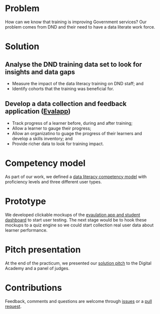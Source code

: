 # Problem
How can we know that training is improving Government services?  Our problem comes from DND and their need to have a data literate work force.

# Solution
## Analyse the DND training data set to look for insights and data gaps
* Measure the impact of the data literacy training on DND staff; and
* Identify cohorts that the training was beneficial for.

## Develop a data collection and feedback application ([Evalapp](https://csps-efpc-daan-students-etudiants.github.io/team-6/prototype/))
* Track progress of a learner before, during and after training;
* Allow a learner to gauge their progress;
* Allow an organizatino to guage the progress of their learners and develop a skills inventory; and
* Provide richer data to look for training impact.

# Competency model
As part of our work, we defined a [data literacy competency model](https://github.com/csps-efpc-daan-students-etudiants/team-6/blob/master/research/Data%20Literacy%20Competencies.xlsx) with proficiency levels and three different user types.

# Prototype
We developed clickable mockups of the [evaulation app and student dashboard](https://csps-efpc-daan-students-etudiants.github.io/team-6/prototype/) to start user testing.  The next stage would be to hook these mockups to a quiz engine so we could start collection real user data about learner performance.

# Pitch presentation
At the end of the practicum, we presented our [solution pitch](https://github.com/csps-efpc-daan-students-etudiants/team-6/blob/master/presentations/solution-pitch-final.pdf) to the Digital Academy and a panel of judges.

# Contributions
Feedback, comments and questions are welcome through [issues](https://github.com/csps-efpc-daan-students-etudiants/team-6/issues/new) or a [pull request](https://github.com/csps-efpc-daan-students-etudiants/team-6/pulls).
